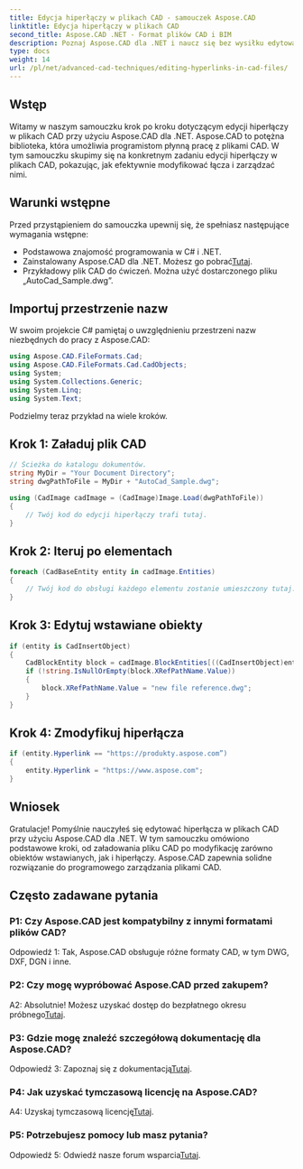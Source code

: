 ```yaml
---
title: Edycja hiperłączy w plikach CAD - samouczek Aspose.CAD
linktitle: Edycja hiperłączy w plikach CAD
second_title: Aspose.CAD .NET - Format plików CAD i BIM
description: Poznaj Aspose.CAD dla .NET i naucz się bez wysiłku edytować hiperłącza w plikach CAD. Zwiększ swoje umiejętności zarządzania plikami CAD dzięki temu obszernemu samouczkowi.
type: docs
weight: 14
url: /pl/net/advanced-cad-techniques/editing-hyperlinks-in-cad-files/
---
```

## Wstęp

Witamy w naszym samouczku krok po kroku dotyczącym edycji hiperłączy w plikach CAD przy użyciu Aspose.CAD dla .NET. Aspose.CAD to potężna biblioteka, która umożliwia programistom płynną pracę z plikami CAD. W tym samouczku skupimy się na konkretnym zadaniu edycji hiperłączy w plikach CAD, pokazując, jak efektywnie modyfikować łącza i zarządzać nimi.

## Warunki wstępne

Przed przystąpieniem do samouczka upewnij się, że spełniasz następujące wymagania wstępne:

- Podstawowa znajomość programowania w C# i .NET.
-  Zainstalowany Aspose.CAD dla .NET. Możesz go pobrać[Tutaj](https://releases.aspose.com/cad/net/).
- Przykładowy plik CAD do ćwiczeń. Można użyć dostarczonego pliku „AutoCad_Sample.dwg”.

## Importuj przestrzenie nazw

W swoim projekcie C# pamiętaj o uwzględnieniu przestrzeni nazw niezbędnych do pracy z Aspose.CAD:

```csharp
using Aspose.CAD.FileFormats.Cad;
using Aspose.CAD.FileFormats.Cad.CadObjects;
using System;
using System.Collections.Generic;
using System.Linq;
using System.Text;
```

Podzielmy teraz przykład na wiele kroków.

## Krok 1: Załaduj plik CAD

```csharp
// Ścieżka do katalogu dokumentów.
string MyDir = "Your Document Directory";
string dwgPathToFile = MyDir + "AutoCad_Sample.dwg";

using (CadImage cadImage = (CadImage)Image.Load(dwgPathToFile))
{
    // Twój kod do edycji hiperłączy trafi tutaj.
}
```

## Krok 2: Iteruj po elementach

```csharp
foreach (CadBaseEntity entity in cadImage.Entities)
{
    // Twój kod do obsługi każdego elementu zostanie umieszczony tutaj.
}
```

## Krok 3: Edytuj wstawiane obiekty

```csharp
if (entity is CadInsertObject)
{
    CadBlockEntity block = cadImage.BlockEntities[((CadInsertObject)entity).Name];
    if (!string.IsNullOrEmpty(block.XRefPathName.Value))
    {
        block.XRefPathName.Value = "new file reference.dwg";
    }
}
```

## Krok 4: Zmodyfikuj hiperłącza

```csharp
if (entity.Hyperlink == "https://produkty.aspose.com”)
{
    entity.Hyperlink = "https://www.aspose.com";
}
```

## Wniosek

Gratulacje! Pomyślnie nauczyłeś się edytować hiperłącza w plikach CAD przy użyciu Aspose.CAD dla .NET. W tym samouczku omówiono podstawowe kroki, od załadowania pliku CAD po modyfikację zarówno obiektów wstawianych, jak i hiperłączy. Aspose.CAD zapewnia solidne rozwiązanie do programowego zarządzania plikami CAD.

## Często zadawane pytania

### P1: Czy Aspose.CAD jest kompatybilny z innymi formatami plików CAD?

Odpowiedź 1: Tak, Aspose.CAD obsługuje różne formaty CAD, w tym DWG, DXF, DGN i inne.

### P2: Czy mogę wypróbować Aspose.CAD przed zakupem?

 A2: Absolutnie! Możesz uzyskać dostęp do bezpłatnego okresu próbnego[Tutaj](https://releases.aspose.com/).

### P3: Gdzie mogę znaleźć szczegółową dokumentację dla Aspose.CAD?

 Odpowiedź 3: Zapoznaj się z dokumentacją[Tutaj](https://reference.aspose.com/cad/net/).

### P4: Jak uzyskać tymczasową licencję na Aspose.CAD?

 A4: Uzyskaj tymczasową licencję[Tutaj](https://purchase.aspose.com/temporary-license/).

### P5: Potrzebujesz pomocy lub masz pytania?

 Odpowiedź 5: Odwiedź nasze forum wsparcia[Tutaj](https://forum.aspose.com/c/cad/19).